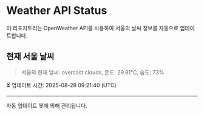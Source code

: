 
# Weather API Status

이 리포지토리는 OpenWeather API를 사용하여 서울의 날씨 정보를 자동으로 업데이트합니다.

## 현재 서울 날씨
> 서울의 현재 날씨: overcast clouds, 온도: 29.81°C, 습도: 73%

⏳ 업데이트 시간: 2025-08-28 09:21:40 (UTC)

---
자동 업데이트 봇에 의해 관리됩니다.
